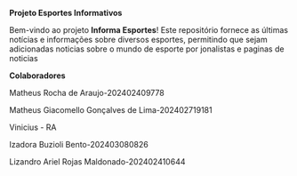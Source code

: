 **Projeto Esportes Informativos**

Bem-vindo ao projeto **Informa Esportes**! Este repositório fornece 
as últimas notícias e informações sobre diversos esportes, permitindo que 
sejam adicionadas noticias sobre o mundo de esporte por jonalistas e paginas de noticias

**Colaboradores**

Matheus Rocha de Araujo-202402409778

Matheus Giacomello Gonçalves de Lima-202402719181

Vinicius - RA

Izadora Buzioli Bento-202403080826

Lizandro Ariel Rojas Maldonado-202402410644
